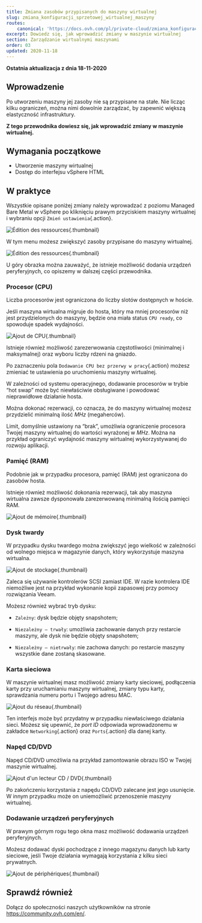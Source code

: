 ```yaml
---
title: Zmiana zasobów przypisanych do maszyny wirtualnej
slug: zmiana_konfiguracji_sprzetowej_wirtualnej_maszyny
routes:
    canonical: 'https://docs.ovh.com/pl/private-cloud/zmiana_konfiguracji_sprzetowej_wirtualnej_maszyny/'
excerpt: Dowiedz się, jak wprowadzić zmiany w maszynie wirtualnej
section: Zarządzanie wirtualnymi maszynami
order: 03
updated: 2020-11-18
---
```


**Ostatnia aktualizacja z dnia 18-11-2020**

## Wprowadzenie

Po utworzeniu maszyny jej zasoby nie są przypisane na stałe. Nie licząc kilku ograniczeń, można nimi dowolnie zarządzać, by zapewnić większą elastyczność infrastruktury.

**Z tego przewodnika dowiesz się, jak wprowadzić zmiany w maszynie wirtualnej.**


## Wymagania początkowe

- Utworzenie maszyny wirtualnej
- Dostęp do interfejsu vSphere HTML


## W praktyce


Wszystkie opisane poniżej zmiany należy wprowadzać z poziomu Managed Bare Metal w vSphere po kliknięciu prawym przyciskiem maszyny wirtualnej i wybraniu opcji `Zmień ustawienia`{.action}.

![Édition des ressources](images/hardware01.png){.thumbnail}

W tym menu możesz zwiększyć zasoby przypisane do maszyny wirtualnej. 

![Édition des ressources](images/hardware02.png){.thumbnail}

U góry obrazka można zauważyć, że istnieje możliwość dodania urządzeń peryferyjnych, co opiszemy w dalszej części przewodnika.


### Procesor (CPU)

Liczba procesorów jest ograniczona do liczby slotów dostępnych w hoście.

Jeśli maszyna wirtualna migruje do hosta, który ma mniej procesorów niż jest przydzielonych do maszyny, będzie ona miała status `CPU ready`, co spowoduje spadek wydajności.

![Ajout de CPU](images/hardware03.png){.thumbnail}

Istnieje również możliwość zarezerwowania częstotliwości (minimalnej i maksymalnej) oraz wyboru liczby rdzeni na gniazdo.

Po zaznaczeniu pola `Dodawanie CPU bez przerwy w pracy`{.action} możesz zmieniać te ustawienia po uruchomieniu maszyny wirtualnej.

W zależności od systemu operacyjnego, dodawanie procesorów w trybie “hot swap” może być niewłaściwie obsługiwane i powodować nieprawidłowe działanie hosta.

Można dokonać rezerwacji, co oznacza, że do maszyny wirtualnej możesz przydzielić minimalną ilość *MHz* (megaherców).

Limit, domyślnie ustawiony na “brak”, umożliwia ograniczenie procesora Twojej maszyny wirtualnej do wartości wyrażonej w *MHz*. Można na przykład ograniczyć wydajność maszyny wirtualnej wykorzystywanej do rozwoju aplikacji.


### Pamięć (RAM)

Podobnie jak w przypadku procesora, pamięć (RAM) jest ograniczona do zasobów hosta.

Istnieje również możliwość dokonania rezerwacji, tak aby maszyna wirtualna zawsze dysponowała zarezerwowaną minimalną ilością pamięci RAM.

![Ajout de mémoire](images/hardware04.png){.thumbnail}


### Dysk twardy

W przypadku dysku twardego można zwiększyć jego wielkość w zależności od wolnego miejsca w magazynie danych, który wykorzystuje maszyna wirtualna.

![Ajout de stockage](images/hardware05.png){.thumbnail}

Zaleca się używanie kontrolerów SCSI zamiast IDE. W razie kontrolera IDE niemożliwe jest na przykład wykonanie kopii zapasowej przy pomocy rozwiązania Veeam.

Możesz również wybrać tryb dysku:

- `Zależny`: dysk będzie objęty snapshotem;

- `Niezależny – trwały`: umożliwia zachowanie danych przy restarcie maszyny, ale dysk nie będzie objęty snapshotem;

- `Niezależny – nietrwały`: nie zachowa danych: po restarcie maszyny wszystkie dane zostaną skasowane.


### Karta sieciowa

W maszynie wirtualnej masz możliwość zmiany karty sieciowej, podłączenia karty przy uruchamianiu maszyny wirtualnej, zmiany typu karty, sprawdzania numeru portu i Twojego adresu MAC.

![Ajout du réseau](images/hardware06.png){.thumbnail}

Ten interfejs może być przydatny w przypadku niewłaściwego działania sieci. Możesz się upewnić, że *port ID* odpowiada wprowadzonemu w zakładce `Networking`{.action} oraz `Ports`{.action} dla danej karty.


### Napęd CD/DVD

Napęd CD/DVD umożliwia na przykład zamontowanie obrazu ISO w Twojej maszynie wirtualnej.

![Ajout d'un lecteur CD / DVD](images/hardware07.png){.thumbnail}

Po zakończeniu korzystania z napędu CD/DVD zalecane jest jego usunięcie. W innym przypadku może on uniemożliwić przenoszenie maszyny wirtualnej.


### Dodawanie urządzeń peryferyjnych

W prawym górnym rogu tego okna masz możliwość dodawania urządzeń peryferyjnych.

Możesz dodawać dyski pochodzące z innego magazynu danych lub karty sieciowe, jeśli Twoje działania wymagają korzystania z kilku sieci prywatnych.

![Ajout de périphériques](images/hardware08.png){.thumbnail}

## Sprawdź również

Dołącz do społeczności naszych użytkowników na stronie <https://community.ovh.com/en/>.
